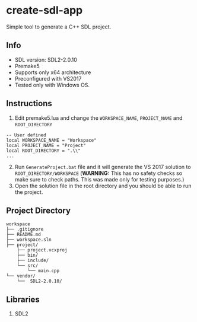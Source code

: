 # create-sdl-app
Simple tool to generate a C++ SDL project.

## Info
- SDL version: SDL2-2.0.10
- Premake5
- Supports only x64 architecture
- Preconfigured with VS2017
- Tested only with Windows OS.

## Instructions
1. Edit premake5.lua and change the ```WORKSPACE_NAME```, ```PROJECT_NAME``` and ```ROOT_DIRECTORY```
```
-- User defined
local WORKSPACE_NAME = "Workspace"
local PROJECT_NAME = "Project"
local ROOT_DIRECTORY = ".\\"
...
```
2. Run ```GenerateProject.bat``` file and it will generate the VS 2017 solution to ```ROOT_DIRECTORY/WORKSPACE```
(**WARNING:** This has no safety checks so make sure to check paths. This was made only for testing purposes.)
3. Open the solution file in the root directory and you should be able to run the project.

## Project Directory
```
workspace
├── .gitignore
├── README.md
├── workspace.sln
├── project/
    ├── project.vcxproj
    ├── bin/
    ├── include/
    └── src/
        └── main.cpp
└── vendor/
    └──  SDL2-2.0.10/
```

## Libraries
1. SDL2